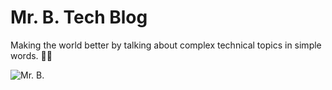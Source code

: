 # Mr. B. Tech Blog

Making the world better by talking about complex technical topics in simple words. 👨‍💻

![Mr. B.](https://github.com/user-attachments/assets/6970f55d-7d42-400f-b6f0-eee7eacef366)
